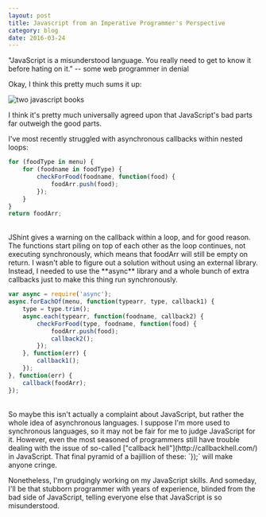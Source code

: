```yaml
---
layout: post
title: Javascript from an Imperative Programmer's Perspective
category: blog 
date: 2016-03-24
---
```


"JavaScript is a misunderstood language. You really need to get to know it before hating on it." -- some web programmer in denial

Okay, I think this pretty much sums it up:

![two javascript books](https://qph.is.quoracdn.net/main-qimg-eb6eb210fd4116ef10fee083428ed482?convert_to_webp=true)

I think it's pretty much universally agreed upon that JavaScript's bad parts far outweigh the good parts.

I've most recently struggled with asynchronous callbacks within nested loops:

```js
for (foodType in menu) {
    for (foodname in foodType) {
        checkForFood(foodname, function(food) {
            foodArr.push(food);
        });
    }
}
return foodArr;
```
<br>
JShint gives a warning on the callback within a loop, and for good reason. The functions start piling on top of each other as the loop continues, not executing synchronously, which means that foodArr will still be empty on return. I wasn't able to figure out a solution without using an external library. Instead, I needed to use the **async** library and a whole bunch of extra callbacks just to make this thing run synchronously. 

```js
var async = require('async');
async.forEachOf(menu, function(typearr, type, callback1) {
    type = type.trim();
    async.each(typearr, function(foodname, callback2) {
        checkForFood(type, foodname, function(food) {
            foodArr.push(food);
            callback2();
        });
    }, function(err) {        
        callback1();
    });
}, function(err) {
    callback(foodArr);
});
```
<br>
So maybe this isn't actually a complaint about JavaScript, but rather the whole idea of asynchronous languages. I suppose I'm more used to synchronous languages, so it may not be fair for me to judge JavaScript for it. However, even the most seasoned of programmers still have trouble dealing with the issue of so-called ["callback hell"](http://callbackhell.com/) in JavaScript. That final pyramid of a bajillion of these: `});` will make anyone cringe.

Nonetheless, I'm grudgingly working on my JavaScript skills. And someday, I'll be that stubborn programmer with years of experience, blinded from the bad side of JavaScript, telling everyone else that JavaScript is so misunderstood.
